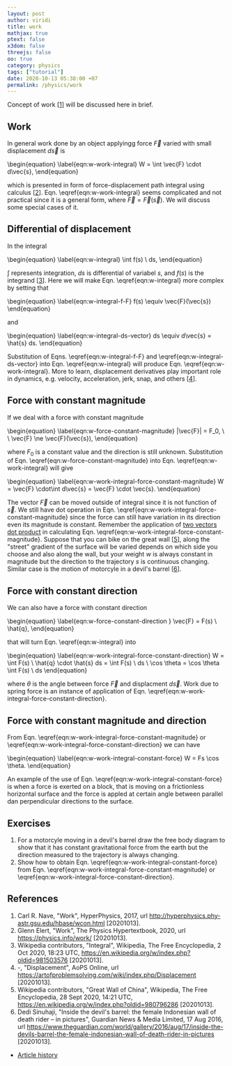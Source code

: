 ```yaml
---
layout: post
author: viridi
title: work
mathjax: true
ptext: false
x3dom: false
threejs: false
oo: true
category: physics
tags: ["tutorial"]
date: 2020-10-13 05:38:00 +07
permalink: /physics/work
---
```

Concept of work [[1](#ref1)] will be discussed here in brief.

## Work
In general work done by an object applyingg force $\vec{F}$ varied with small displacement $d\vec{s}$ is

\begin{equation}
\label{eqn:w-work-integral}
W = \int \vec{F} \cdot d\vec{s},
\end{equation}

which is presented in form of force-displacement path integral using calculus [[2](#ref2)]. Eqn. \eqref{eqn:w-work-integral} seems complicated and not practical since it is a general form, where $\vec{F} = \vec{F}(\vec{s})$. We will discuss some special cases of it.


## Differential of displacement
In the integral

\begin{equation}
\label{eqn:w-integral}
\int f(s) \ ds,
\end{equation}

$\int$ represents integration, $ds$ is differential of variabel $s$, and $f(s)$ is the integrand [[3](#ref3)]. Here we will make Eqn. \eqref{eqn:w-integral} more complex by setting that

\begin{equation}
\label{eqn:w-integral-f-F}
f(s) \equiv \vec{F}(\vec{s})
\end{equation}

and

\begin{equation}
\label{eqn:w-integral-ds-vector}
ds \equiv d\vec{s} = \hat{s} ds.
\end{equation}

Substitution of Eqns. \eqref{eqn:w-integral-f-F} and \eqref{eqn:w-integral-ds-vector} into Eqn. \eqref{eqn:w-integral} will produce Eqn. \eqref{eqn:w-work-integral}. More to learn, displacement derivatives play important role in dynamics, e.g. velocity, acceleration, jerk, snap, and others [[4](#ref4)].


## Force with constant magnitude
If we deal with a force with constant magnitude

\begin{equation}
\label{eqn:w-force-constant-magnitude}
|\vec{F}| = F_0, \ \ \vec{F} \ne \vec{F}(\vec{s}),
\end{equation}

where $F_0$ is a constant value and the direction is still unknown. Substitution of Eqn. \eqref{eqn:w-force-constant-magnitude} into Eqn. \eqref{eqn:w-work-integral} will give

\begin{equation}
\label{eqn:w-work-integral-force-constant-magnitude}
W = \vec{F} \cdot\int d\vec{s} = \vec{F} \cdot \vec{s}.
\end{equation}

The vector $\vec{F}$ can be moved outside of integral since it is not function of $\vec{s}$. We still have dot operation in Eqn. \eqref{eqn:w-work-integral-force-constant-magnitude} since the force can still have variation in its direction even its magnitude is constant. Remember the application of [two vectors dot product](vector#dot-product) in calculating Eqn. \eqref{eqn:w-work-integral-force-constant-magnitude}. Suppose that you can bike on the great wall [[5](#ref5)], along the "street" gradient of the surface will be varied depends on which side you choose and also along the wall, but your weight $w$ is always constant in magnitude but the direction to the trajectory $s$ is continuous changing. Similar case is the motion of motorcyle in a devil's barrel [[6](#ref6)].


## Force with constant direction
We can also have a force with constant direction

\begin{equation}
\label{eqn:w-force-constant-direction
}
\vec{F} = F(s) \ \hat{q},
\end{equation}

that will turn Eqn. \eqref{eqn:w-integral} into

\begin{equation}
\label{eqn:w-work-integral-force-constant-direction}
W = \int F(s) \ \hat{q} \cdot \hat{s} ds = \int F(s) \ ds \ \cos \theta = \cos \theta \int F(s) \ ds
\end{equation}

where $\theta$ is the angle between force $\vec{F}$ and displacment $d\vec{s}$. Work due to spring force is an instance of application of Eqn. \eqref{eqn:w-work-integral-force-constant-direction}.


## Force with constant magnitude and direction
From Eqn. \eqref{eqn:w-work-integral-force-constant-magnitude} or  \eqref{eqn:w-work-integral-force-constant-direction} we can have

\begin{equation}
\label{eqn:w-work-integral-constant-force}
W = Fs \cos \theta.
\end{equation}

An example of the use of Eqn. \eqref{eqn:w-work-integral-constant-force} is when a force is exerted on a block, that is moving on a frictionless horizontal surface and the force is appled at certain angle between parallel dan perpendicular directions to the surface.


## Exercises
1. For a motorcyle moving in a devil's barrel draw the free body diagram to show that it has constant gravitational force from the earth but the direction measured to the trajectory is always changing.
2. Show how to obtain Eqn. \eqref{eqn:w-work-integral-constant-force} from Eqn. \eqref{eqn:w-work-integral-force-constant-magnitude} or  \eqref{eqn:w-work-integral-force-constant-direction}.


## References
1. <a name="ref1"></a>Carl R. Nave, "Work", HyperPhysics, 2017, url <http://hyperphysics.phy-astr.gsu.edu/hbase/wcon.html> [20201013].
2. <a name="ref2"></a>Glenn Elert, "Work", The Physics Hypertextbook, 2020, url <https://physics.info/work/> [20201013].
3. <a name="ref3"></a>Wikipedia contributors, "Integral", Wikipedia, The Free Encyclopedia, 2 Oct 2020, 18:23 UTC, <https://en.wikipedia.org/w/index.php?oldid=981503576> [20201013].
4. <a name="ref4"></a>-, "Displacement", AoPS Online, url <https://artofproblemsolving.com/wiki/index.php/Displacement> [20201013].
5. <a name="ref5"></a>Wikipedia contributors, "Great Wall of China", Wikipedia, The Free Encyclopedia, 28 Sept 2020, 14:21 UTC, <https://en.wikipedia.org/w/index.php?oldid=980796286> [20201013].
6. <a name="ref5"></a>Dedi Sinuhaji, "Inside the devil's barrel: the female Indonesian wall of death rider – in pictures", Guardian News & Media Limited, 17 Aug 2016, url <https://www.theguardian.com/world/gallery/2016/aug/17/inside-the-devils-barrel-the-female-indonesian-wall-of-death-rider-in-pictures> [20201013].

+ [Article history](https://github.com/butiran/butiran.github.io/commits/master/_posts/phys/tutorial/2020-10-13-work.md)
